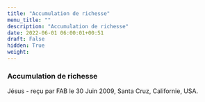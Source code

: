 ```yaml
---
title: "Accumulation de richesse"
menu_title: ""
description: "Accumulation de richesse"
date: 2022-06-01 06:00:01+00:51
draft: False
hidden: True
weight:
---
```

### Accumulation de richesse

Jésus - reçu par FAB le 30 Juin 2009, Santa Cruz, Californie, USA.



